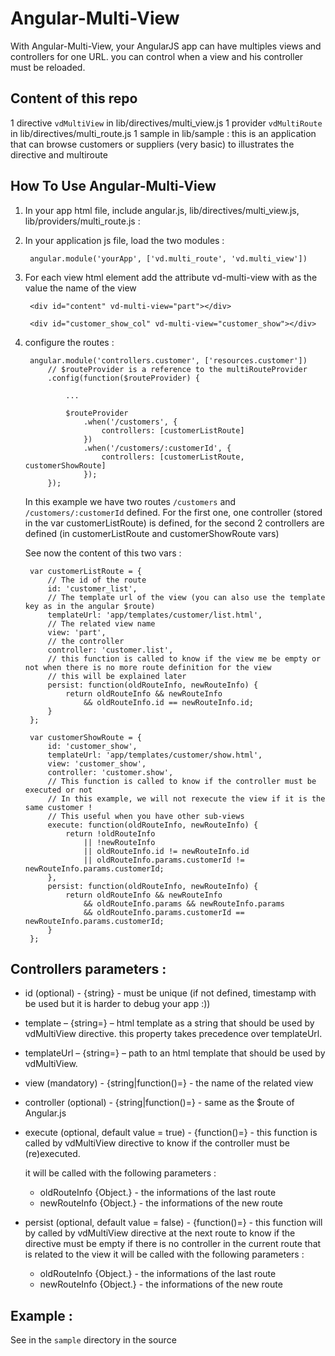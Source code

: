 Angular-Multi-View
==================

With Angular-Multi-View, your AngularJS app can have multiples views and controllers for one URL. you can control when a view and his controller must be reloaded.

Content of this repo
--------------------

1 directive `vdMultiView` in lib/directives/multi_view.js
1 provider `vdMultiRoute` in lib/directives/multi_route.js
1 sample in lib/sample : this is an application that can browse customers or suppliers (very basic) to illustrates the directive and multiroute

How To Use Angular-Multi-View
-----------------------------

1. In your app html file, include angular.js, lib/directives/multi_view.js, lib/providers/multi_route.js :

	<script type="text/javascript" src="app/js/lib/angular.js"></script>
	<script type="text/javascript" src="app/js/lib/angular-resource.js"></script>
	<script type="text/javascript" src="../lib/directives/multi_view.js"></script>
	<script type="text/javascript" src="../lib/providers/multi_route.js"></script>
	
2. In your application js file, load the two modules :

		angular.module('yourApp', ['vd.multi_route', 'vd.multi_view'])
	
3. For each view html element add the attribute vd-multi-view with as the value the name of the view

		<div id="content" vd-multi-view="part"></div>
	
		<div id="customer_show_col" vd-multi-view="customer_show"></div>
	
4. configure the routes :

		angular.module('controllers.customer', ['resources.customer'])
			// $routeProvider is a reference to the multiRouteProvider
			.config(function($routeProvider) {
			
				...
			
				$routeProvider
					.when('/customers', {
						controllers: [customerListRoute]
					})
					.when('/customers/:customerId', {
						controllers: [customerListRoute, customerShowRoute]
					});
			});
	
	In this example we have two routes `/customers` and `/customers/:customerId` defined.
	For the first one, one controller (stored in the var customerListRoute) is defined, for the second 2 controllers are defined (in customerListRoute and customerShowRoute vars)

	See now the content of this two vars :
		
		var customerListRoute = {
			// The id of the route
			id: 'customer_list',
			// The template url of the view (you can also use the template key as in the angular $route)
			templateUrl: 'app/templates/customer/list.html',
			// The related view name
			view: 'part',
			// the controller
			controller: 'customer.list',
			// this function is called to know if the view me be empty or not when there is no more route definition for the view
			// this will be explained later
			persist: function(oldRouteInfo, newRouteInfo) {
				return oldRouteInfo && newRouteInfo
					&& oldRouteInfo.id == newRouteInfo.id;
			}
		};
		
		var customerShowRoute = {
			id: 'customer_show',
			templateUrl: 'app/templates/customer/show.html',
			view: 'customer_show',
			controller: 'customer.show',
			// This function is called to know if the controller must be executed or not
			// In this example, we will not rexecute the view if it is the same customer !
			// This useful when you have other sub-views
			execute: function(oldRouteInfo, newRouteInfo) {
				return !oldRouteInfo 
					|| !newRouteInfo
					|| oldRouteInfo.id != newRouteInfo.id
					|| oldRouteInfo.params.customerId != newRouteInfo.params.customerId;
			},
			persist: function(oldRouteInfo, newRouteInfo) {
				return oldRouteInfo && newRouteInfo 
					&& oldRouteInfo.params && newRouteInfo.params 
					&& oldRouteInfo.params.customerId == newRouteInfo.params.customerId;
			}
		};	

Controllers parameters :
------------------------

* id (optional) - {string} - must be unique (if not defined, timestamp with be used but it is harder to debug your app :))
* template – {string=} – html template as a string that should be used by vdMultiView directive. this property takes precedence over templateUrl.
* templateUrl – {string=} – path to an html template that should be used by vdMultiView.
* view (mandatory) - {string|function()=} - the name of the related view
* controller (optional) -  {string|function()=} - same as the $route of Angular.js
* execute (optional, default value = true) - {function()=} - this function is called by vdMultiView directive to know if the controller must be (re)executed. 

  it will be called with the following parameters :
	* oldRouteInfo {Object.<string>} - the informations of the last route
	* newRouteInfo {Object.<string>} - the informations of the new route

* persist (optional, default value = false) - {function()=} - this function will by called by vdMultiView directive at the next route to know if the directive must be empty if there is no controller in the current route that is related to the view
  it will be called with the following parameters :
	* oldRouteInfo {Object.<string>} - the informations of the last route
	* newRouteInfo {Object.<string>} - the informations of the new route

Example :
---------
	
See in the `sample` directory in the source